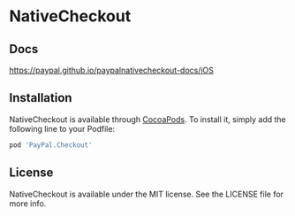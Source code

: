 # NativeCheckout

## Docs

https://paypal.github.io/paypalnativecheckout-docs/iOS

## Installation

NativeCheckout is available through [CocoaPods](https://cocoapods.org). To install
it, simply add the following line to your Podfile:

```ruby
pod 'PayPal.Checkout'
```

## License

NativeCheckout is available under the MIT license. See the LICENSE file for more info.
